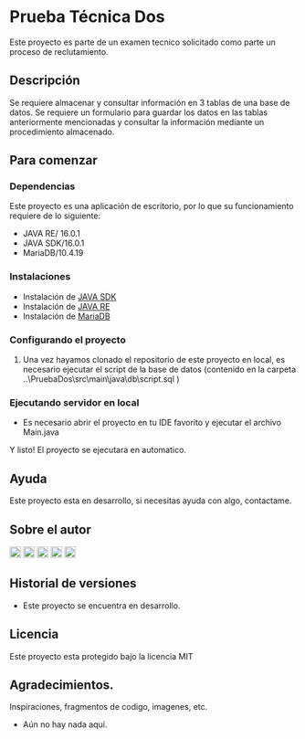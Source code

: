 # Prueba Técnica Dos

Este proyecto es parte de un examen tecnico solicitado como parte un proceso de reclutamiento.

## Descripción

Se requiere almacenar y consultar información en 3 tablas de una base de datos.
Se requiere un formulario para guardar los datos en las tablas anteriormente mencionadas y
consultar la información mediante un procedimiento almacenado.
## Para comenzar

### Dependencias

Este proyecto es una aplicación de escritorio, por lo que su funcionamiento requiere de lo siguiente:
* JAVA RE/ 16.0.1
* JAVA SDK/16.0.1
* MariaDB/10.4.19
### Instalaciones

* Instalación de [JAVA SDK](https://www.java.com/es/download/help/windows_manual_download.html "JAVA SDK")
* Instalación de [JAVA RE](https://www.java.com/es/download/ie_manual.jsp "JAVA RE")
* Instalación de [MariaDB](https://mariadb.org/download/?t=mariadb&p=mariadb&r=10.10.0 "MARIADB")

### Configurando el proyecto

1. Una vez hayamos clonado el repositorio de este proyecto en local, es necesario ejecutar el script de la base de datos (contenido en la carpeta ..\PruebaDos\src\main\java\db\script.sql )

### Ejecutando servidor en local

* Es necesario abrir el proyecto en tu IDE favorito y ejecutar el archivo Main.java

Y listo! El proyecto se ejecutara en automatico.

## Ayuda

Este proyecto esta en desarrollo, si necesitas ayuda con algo, contactame.

## Sobre el autor

[<img src='https://img.shields.io/badge/-Github-9979C1?style=for-the-badge&logo=github' alt='github' height='20'>](https://github.com/PatyLuPrz)  [<img src='https://img.shields.io/badge/-Facebook-C3D6F2?style=for-the-badge&logo=facebook' alt='facebook' height='20'>](https://www.facebook.com/paty.przmtz)  [<img src='https://img.shields.io/badge/-Instagram-FEE5EB?style=for-the-badge&logo=instagram' alt='instagram' height='20'>](https://www.instagram.com/patty.was.here/)  [<img src='https://img.shields.io/badge/-Twitter-D1EAF5?style=for-the-badge&logo=twitter' alt='twitter' height='20'>](https://twitter.com/PatyLuPrz)  [<img src='https://img.shields.io/badge/-Twitch-DCCBED?style=for-the-badge&logo=twitch' alt='twitch' height='20'>](twitch.tv/pattywashere)

## Historial de versiones

* Este proyecto se encuentra en desarrollo.

## Licencia

Este proyecto esta protegido bajo la licencia MIT

## Agradecimientos.

Inspiraciones, fragmentos de codigo, imagenes, etc.

* Aún no hay nada aquí.